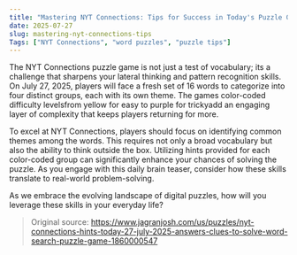 ```yaml
---
title: "Mastering NYT Connections: Tips for Success in Today's Puzzle Game"
date: 2025-07-27
slug: mastering-nyt-connections-tips
Tags: ["NYT Connections", "word puzzles", "puzzle tips"]
---
```


The NYT Connections puzzle game is not just a test of vocabulary; its a challenge that sharpens your lateral thinking and pattern recognition skills. On July 27, 2025, players will face a fresh set of 16 words to categorize into four distinct groups, each with its own theme. The games color-coded difficulty levelsfrom yellow for easy to purple for trickyadd an engaging layer of complexity that keeps players returning for more.

To excel at NYT Connections, players should focus on identifying common themes among the words. This requires not only a broad vocabulary but also the ability to think outside the box. Utilizing hints provided for each color-coded group can significantly enhance your chances of solving the puzzle. As you engage with this daily brain teaser, consider how these skills translate to real-world problem-solving.

As we embrace the evolving landscape of digital puzzles, how will you leverage these skills in your everyday life?
> Original source: https://www.jagranjosh.com/us/puzzles/nyt-connections-hints-today-27-july-2025-answers-clues-to-solve-word-search-puzzle-game-1860000547